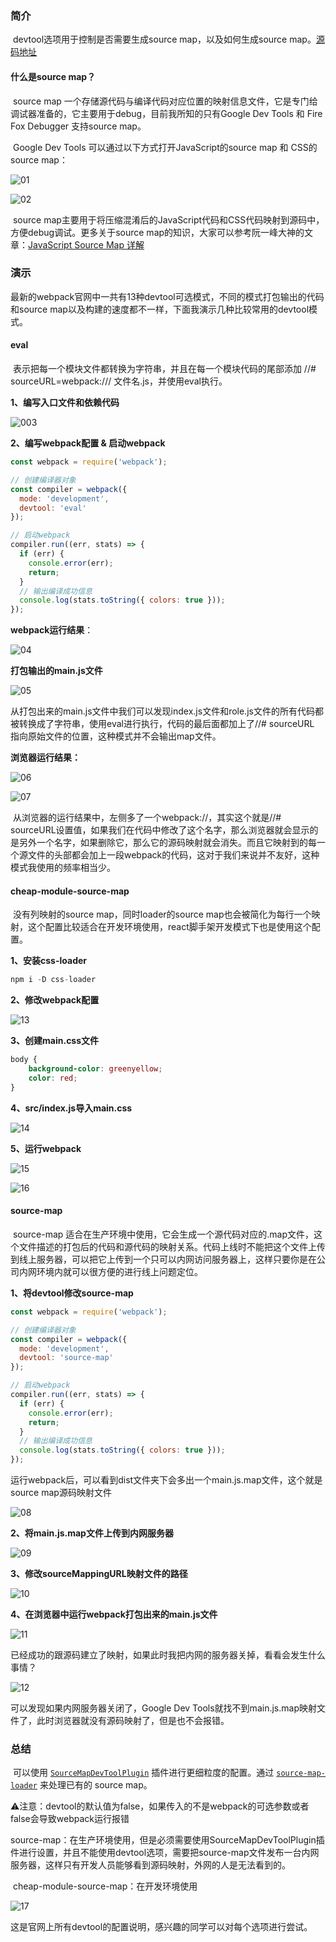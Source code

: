### 简介

​	devtool选项用于控制是否需要生成source map，以及如何生成source map。[源码地址](https://github.com/Jameswain/blog/tree/master/webpack%404.32.2%E7%A0%94%E7%A9%B6%E7%AC%94%E8%AE%B0/demo03-devtool)

#### 什么是source map？

​	source map 一个存储源代码与编译代码对应位置的映射信息文件，它是专门给调试器准备的，它主要用于debug，目前我所知的只有Google Dev Tools 和 Fire Fox Debugger 支持source map。

​	Google Dev Tools 可以通过以下方式打开JavaScript的source map 和 CSS的source map：

![01](https://raw.githubusercontent.com/Jameswain/blog/master/webpack%404.32.2%E7%A0%94%E7%A9%B6%E7%AC%94%E8%AE%B0/demo03-devtool/docs/01.jpg)

![02](https://raw.githubusercontent.com/Jameswain/blog/master/webpack%404.32.2%E7%A0%94%E7%A9%B6%E7%AC%94%E8%AE%B0/demo03-devtool/docs/02.jpg)

​	source map主要用于将压缩混淆后的JavaScript代码和CSS代码映射到源码中，方便debug调试。更多关于source map的知识，大家可以参考阮一峰大神的文章：[JavaScript Source Map 详解](http://www.ruanyifeng.com/blog/2013/01/javascript_source_map.html)

### 演示

​	最新的webpack官网中一共有13种devtool可选模式，不同的模式打包输出的代码和source map以及构建的速度都不一样，下面我演示几种比较常用的devtool模式。

#### eval

​	表示把每一个模块文件都转换为字符串，并且在每一个模块代码的尾部添加 //# sourceURL=webpack:/// 文件名.js，并使用eval执行。

**1、编写入口文件和依赖代码**

![003](https://raw.githubusercontent.com/Jameswain/blog/master/webpack%404.32.2%E7%A0%94%E7%A9%B6%E7%AC%94%E8%AE%B0/demo03-devtool/docs/03.jpg)

**2、编写webpack配置 & 启动webpack**

```javascript
const webpack = require('webpack');

// 创建编译器对象
const compiler = webpack({
  mode: 'development',
  devtool: 'eval'
});

// 启动webpack
compiler.run((err, stats) => {
  if (err) {
    console.error(err);
    return;
  }
  // 输出编译成功信息
  console.log(stats.toString({ colors: true }));
});

```

**webpack运行结果**：

![04](https://raw.githubusercontent.com/Jameswain/blog/master/webpack%404.32.2%E7%A0%94%E7%A9%B6%E7%AC%94%E8%AE%B0/demo03-devtool/docs/04.jpg)

**打包输出的main.js文件**

![05](https://raw.githubusercontent.com/Jameswain/blog/master/webpack%404.32.2%E7%A0%94%E7%A9%B6%E7%AC%94%E8%AE%B0/demo03-devtool/docs/05.jpg)

​	从打包出来的main.js文件中我们可以发现index.js文件和role.js文件的所有代码都被转换成了字符串，使用eval进行执行，代码的最后面都加上了//# sourceURL 指向原始文件的位置，这种模式并不会输出map文件。

**浏览器运行结果：**

![06](https://raw.githubusercontent.com/Jameswain/blog/master/webpack%404.32.2%E7%A0%94%E7%A9%B6%E7%AC%94%E8%AE%B0/demo03-devtool/docs/06.jpg)

![07](https://raw.githubusercontent.com/Jameswain/blog/master/webpack%404.32.2%E7%A0%94%E7%A9%B6%E7%AC%94%E8%AE%B0/demo03-devtool/docs/07.jpg)

​	从浏览器的运行结果中，左侧多了一个webpack://，其实这个就是//# sourceURL设置值，如果我们在代码中修改了这个名字，那么浏览器就会显示的是另外一个名字，如果删除它，那么它的源码映射就会消失。而且它映射到的每一个源文件的头部都会加上一段webpack的代码，这对于我们来说并不友好，这种模式我使用的频率相当少。

#### cheap-module-source-map

​	没有列映射的source map，同时loader的source map也会被简化为每行一个映射，这个配置比较适合在开发环境使用，react脚手架开发模式下也是使用这个配置。

**1、安装css-loader**

```javascript
npm i -D css-loader
```

**2、修改webpack配置**

![13](https://raw.githubusercontent.com/Jameswain/blog/master/webpack%404.32.2%E7%A0%94%E7%A9%B6%E7%AC%94%E8%AE%B0/demo03-devtool/docs/13.jpg)

**3、创建main.css文件**

```css
body {
    background-color: greenyellow;
    color: red;
}
```

**4、src/index.js导入main.css**

![14](https://raw.githubusercontent.com/Jameswain/blog/master/webpack%404.32.2%E7%A0%94%E7%A9%B6%E7%AC%94%E8%AE%B0/demo03-devtool/docs/14.jpg)

**5、运行webpack**

![15](https://raw.githubusercontent.com/Jameswain/blog/master/webpack%404.32.2%E7%A0%94%E7%A9%B6%E7%AC%94%E8%AE%B0/demo03-devtool/docs/15.jpg)

![16](https://raw.githubusercontent.com/Jameswain/blog/master/webpack%404.32.2%E7%A0%94%E7%A9%B6%E7%AC%94%E8%AE%B0/demo03-devtool/docs/16.jpg)



#### source-map

​	source-map 适合在生产环境中使用，它会生成一个源代码对应的.map文件，这个文件描述的打包后的代码和源代码的映射关系。代码上线时不能把这个文件上传到线上服务器，可以把它上传到一个只可以内网访问服务器上，这样只要你是在公司内网环境内就可以很方便的进行线上问题定位。

**1、将devtool修改source-map**

```javascript
const webpack = require('webpack');

// 创建编译器对象
const compiler = webpack({
  mode: 'development',
  devtool: 'source-map'
});

// 启动webpack
compiler.run((err, stats) => {
  if (err) {
    console.error(err);
    return;
  }
  // 输出编译成功信息
  console.log(stats.toString({ colors: true }));
});

```

运行webpack后，可以看到dist文件夹下会多出一个main.js.map文件，这个就是source map源码映射文件

![08](https://raw.githubusercontent.com/Jameswain/blog/master/webpack%404.32.2%E7%A0%94%E7%A9%B6%E7%AC%94%E8%AE%B0/demo03-devtool/docs/08.jpg)

**2、将main.js.map文件上传到内网服务器**

![09](https://raw.githubusercontent.com/Jameswain/blog/master/webpack%404.32.2%E7%A0%94%E7%A9%B6%E7%AC%94%E8%AE%B0/demo03-devtool/docs/09.jpg)

**3、修改sourceMappingURL映射文件的路径**

![10](https://raw.githubusercontent.com/Jameswain/blog/master/webpack%404.32.2%E7%A0%94%E7%A9%B6%E7%AC%94%E8%AE%B0/demo03-devtool/docs/10.jpg)

**4、在浏览器中运行webpack打包出来的main.js文件**

![11](https://raw.githubusercontent.com/Jameswain/blog/master/webpack%404.32.2%E7%A0%94%E7%A9%B6%E7%AC%94%E8%AE%B0/demo03-devtool/docs/11.jpg)

已经成功的跟源码建立了映射，如果此时我把内网的服务器关掉，看看会发生什么事情？

![12](https://raw.githubusercontent.com/Jameswain/blog/master/webpack%404.32.2%E7%A0%94%E7%A9%B6%E7%AC%94%E8%AE%B0/demo03-devtool/docs/12.jpg)

可以发现如果内网服务器关闭了，Google Dev Tools就找不到main.js.map映射文件了，此时浏览器就没有源码映射了，但是也不会报错。

### 总结

​	可以使用 [`SourceMapDevToolPlugin`](https://www.webpackjs.com/plugins/source-map-dev-tool-plugin) 插件进行更细粒度的配置。通过 [`source-map-loader`](https://www.webpackjs.com/loaders/source-map-loader) 来处理已有的 source map。

​	⚠️注意：devtool的默认值为false，如果传入的不是webpack的可选参数或者false会导致webpack运行报错

​	source-map：在生产环境使用，但是必须需要使用SourceMapDevToolPlugin插件进行设置，并且不能使用devtool选项，需要把source-map文件发布一台内网服务器，这样只有开发人员能够看到源码映射，外网的人是无法看到的。

​	cheap-module-source-map：在开发环境使用

![17](https://raw.githubusercontent.com/Jameswain/blog/master/webpack%404.32.2%E7%A0%94%E7%A9%B6%E7%AC%94%E8%AE%B0/demo03-devtool/docs/17.jpg)

​		这是官网上所有devtool的配置说明，感兴趣的同学可以对每个选项进行尝试。
